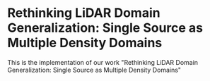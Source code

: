 # Rethinking LiDAR Domain Generalization: Single Source as Multiple Density Domains

This is the implementation of our work "Rethinking LiDAR Domain Generalization: Single Source as Multiple Density Domains"
